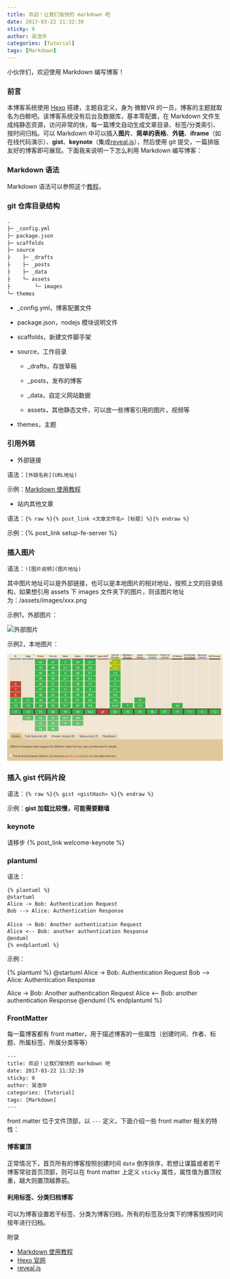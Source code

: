 ```yaml
---
title: 欢迎！让我们愉快的 markdown 吧
date: 2017-03-22 11:32:39
sticky: 9
author: 吴浩华
categories: [Tutorial]
tags: [Markdown]
---
```


小伙伴们，欢迎使用 Markdown 编写博客！

### 前言

本博客系统使用 [Hexo](https://hexo.io/) 搭建，主题自定义，身为 微鲸VR 的一员，博客的主题就取名为白鲸吧。该博客系统没有后台及数据库，基本零配置，在 Markdown 文件生成纯静态资源，访问非常的快，每一篇博文自动生成文章目录、标签/分类索引、按时间归档。可以 Markdown 中可以插入**图片**、**简单的表格**、**外链**、**iframe**（如在线代码演示）、**gist**、**keynote**（集成[reveal.js](http://lab.hakim.se/reveal-js/)），然后使用 git 提交，一篇排版友好的博客即可展现。下面我来说明一下怎么利用 Markdown 编写博客：

<!-- more -->

### Markdown 语法

Markdown 语法可以参照这个[教程](https://guides.github.com/features/mastering-markdown/)。

### git 仓库目录结构

```txt
.
├─ _config.yml
├─ package.json
├─ scaffolds
├─ source
├    ├─ _drafts
├    ├─ _posts
├    ├─ _data
├    └─ assets
├        └─ images
└─ themes
```

- _config.yml，博客配置文件

- package.json，nodejs 模块说明文件

- scaffolds，新建文件脚手架

- source，工作目录

  - _drafts，存放草稿

  - _posts，发布的博客

  - _data，自定义网站数据

  - assets，其他静态文件，可以放一些博客引用的图片，视频等

- themes，主题

### 引用外链

- 外部链接

语法：`[外链名称](URL地址)`

示例：[Markdown 使用教程](https://guides.github.com/features/mastering-markdown/)

- 站内其他文章

语法：`{% raw %}{% post_link <文章文件名> [标题] %}{% endraw %}`

示例：{% post_link setup-fe-server %}

### 插入图片

语法：`![图片说明](图片地址)`

其中图片地址可以是外部链接，也可以是本地图片的相对地址，按照上文的目录结构，如果想引用 assets 下 images 文件夹下的图片，则该图片地址为：/assets/images/xxx.png

示例1，外部图片：

![外部图片](http://i.wekin.cn/www/pkg/img/activity/cola/hero1_d582cdf.jpg)

示例2，本地图片：

![本地图片](/assets/images/html5-video-browser-support.png)

### 插入 gist 代码片段

语法：`{% raw %}{% gist <gistHash> %}{% endraw %}`

示例：**gist 加载比较慢，可能需要翻墙**

<!-- 访问太慢了，影响页面加载，注释掉 -->

### keynote

请移步 {% post_link welcome-keynote %}

### plantuml

语法：

```
{% plantuml %}
@startuml
Alice -> Bob: Authentication Request
Bob --> Alice: Authentication Response

Alice -> Bob: Another authentication Request
Alice <-- Bob: another authentication Response
@enduml
{% endplantuml %}
```

示例：

{% plantuml %}
@startuml
Alice -> Bob: Authentication Request
Bob --> Alice: Authentication Response

Alice -> Bob: Another authentication Request
Alice <-- Bob: another authentication Response
@enduml
{% endplantuml %}

### FrontMatter

每一篇博客都有 front matter，用于描述博客的一些属性（创建时间、作者、标题、所属标签、所属分类等等）

```txt
---
title: 欢迎！让我们愉快的 markdown 吧
date: 2017-03-22 11:32:39
sticky: 9
author: 吴浩华
categories: [Tutorial]
tags: [Markdown]
---
```

front matter 位于文件顶部，以 `---` 定义，下面介绍一些 front matter 相关的特性：

#### 博客置顶

正常情况下，首页所有的博客按照创建时间 `date` 倒序排序，若想让谋篇或者若干博客常驻首页顶部，则可以在 front matter 上定义 `sticky` 属性，属性值为置顶权重，越大则置顶越靠前。

#### 利用标签、分类归档博客

可以为博客设置若干标签、分类为博客归档，所有的标签及分类下的博客按照时间按年进行归档。

附录

- [Markdown 使用教程](https://guides.github.com/features/mastering-markdown/)
- [Hexo 官网](https://hexo.io/)
- [reveal.js](http://lab.hakim.se/reveal-js/)